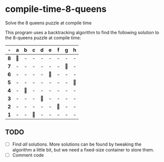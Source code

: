 # compile-time-8-queens
Solve the 8 queens puzzle at compile time

This program uses a backtracking algorithm to find the following solution to the 8-queens puzzle at compile time:

|  -  |    a    |    b    |    c    |    d    |    e    |    f    |    g    |    h    |
| :-: |   :-:   |   :-:   |   :-:   |   :-:   |   :-:   |   :-:   |   :-:   |   :-:   |
|**8**| :crown: |    -    |    -    |    -    |    -    |    -    |    -    |    -    |
|**7**|    -    |    -    |    -    |    -    |    -    |    -    | :crown: |    -    |
|**6**|    -    |    -    |    -    |    -    | :crown: |    -    |    -    |    -    |
|**5**|    -    |    -    |    -    |    -    |    -    |    -    |    -    | :crown: |
|**4**|    -    | :crown: |    -    |    -    |    -    |    -    |    -    |    -    |
|**3**|    -    |    -    |    -    | :crown: |    -    |    -    |    -    |    -    |
|**2**|    -    |    -    |    -    |    -    |    -    | :crown: |    -    |    -    |
|**1**|    -    |    -    | :crown: |    -    |    -    |    -    |    -    |    -    |

## TODO
- [ ] Find *all* solutions. More solutions can be found by tweaking the algorithm a little bit, but we need a fixed-size container to store them.
- [ ] Comment code
